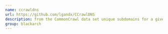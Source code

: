 ```yaml
---
name: ccrawldns
url: https://github.com/lgandx/CCrawlDNS
description: from the CommonCrawl data set unique subdomains for a given domain name. URL : https://github.com/lgandx/CCrawlDNS Groups : blackarch blackarch-recon
group: blackarch
---
```

